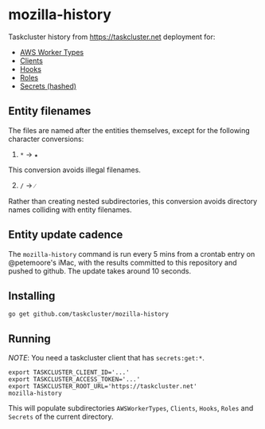 # mozilla-history
Taskcluster history from https://taskcluster.net deployment for:

* [AWS Worker Types](/AWSWorkerTypes)
* [Clients](/Clients)
* [Hooks](/Hooks)
* [Roles](/Roles)
* [Secrets (hashed)](/Secrets)

## Entity filenames

The files are named after the entities themselves, except for the following character conversions:

  1. `*` -> `★`

This conversion avoids illegal filenames.

  2. `/` -> `⁄`

Rather than creating nested subdirectories, this conversion avoids directory names colliding with entity filenames.

## Entity update cadence

The `mozilla-history` command is run every 5 mins from a crontab entry on
@petemoore's iMac, with the results committed to this repository and pushed to
github. The update takes around 10 seconds.

## Installing

```
go get github.com/taskcluster/mozilla-history
```

## Running

_NOTE_: You need a taskcluster client that has `secrets:get:*`.

```
export TASKCLUSTER_CLIENT_ID='...'
export TASKCLUSTER_ACCESS_TOKEN='...'
export TASKCLUSTER_ROOT_URL='https://taskcluster.net'
mozilla-history
```

This will populate subdirectories `AWSWorkerTypes`, `Clients`, `Hooks`, `Roles` and `Secrets` of the current directory.
